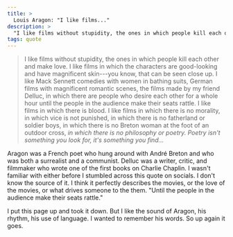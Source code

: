 ```yaml
---
title: >
  Louis Aragon: "I like films..."
description: >
  "I like films without stupidity, the ones in which people kill each other and make love. I like films in which the characters are good-looking..."
tags: quote
---
```

> I like films without stupidity, the ones in which people kill each other and make love. I like films in which the characters are good-looking and have magnificent skin---you know, that can be seen close up. I like Mack Sennett comedies with women in bathing suits, German films with magnificent romantic scenes, the films made by my friend Delluc, in which there are people who desire each other for a whole hour until the people in the audience make their seats rattle. I like films in which there is blood. I like films in which there is no morality, in which vice is not punished, in which there is no fatherland or soldier boys, in which there is no Breton woman at the foot of an outdoor cross, _in which there is no philosophy or poetry. Poetry isn't something you look for, it's something you find..._

<!--more -->

Aragon was a French poet who hung around with André Breton and who was both a surrealist and a communist. Delluc was a writer, critic, and filmmaker who wrote one of the first books on Charlie Chaplin. I wasn't familiar with either before I stumbled across this quote on socials. I don't know the source of it. I think it perfectly describes the movies, or the love of the movies, or what drives someone to the them. "Until the people in the audience make their seats rattle."

I put this page up and took it down. But I like the sound of Aragon, his rhythm, his use of language. I wanted to remember his words. So up again it goes.
